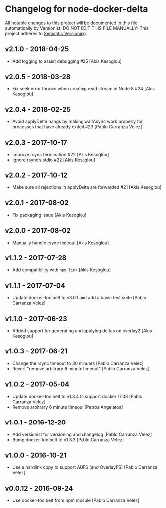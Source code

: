 # Changelog for node-docker-delta

All notable changes to this project will be documented in this file
automatically by Versionist. DO NOT EDIT THIS FILE MANUALLY!
This project adheres to [Semantic Versioning](http://semver.org/).

## v2.1.0 - 2018-04-25

* Add logging to assist debugging #25 [Akis Kesoglou]

## v2.0.5 - 2018-03-28

* Fix seek error thrown when creating read stream in Node 8 #24 [Akis Kesoglou]

## v2.0.4 - 2018-02-25

* Avoid applyDelta hangs by making waitAsync work properly for processes that have already exited #23 [Pablo Carranza Velez]

## v2.0.3 - 2017-10-17

* Improve rsync termination #22 [Akis Kesoglou]
* Ignore rsync’s stdio #22 [Akis Kesoglou]

## v2.0.2 - 2017-10-12

* Make sure all rejections in applyDelta are forwarded #21 [Akis Kesoglou]

## v2.0.1 - 2017-08-02

* Fix packaging issue [Akis Kesoglou]

## v2.0.0 - 2017-08-02

* Manually handle rsync timeout [Akis Kesoglou]

## v1.1.2 - 2017-07-28

* Add compatibility with `npm link` [Akis Kesoglou]

## v1.1.1 - 2017-07-04

* Update docker-toolbelt to v3.0.1 and add a basic test suite [Pablo Carranza Velez]

## v1.1.0 - 2017-06-23

* Added support for generating and applying deltas on overlay2 [Akis Kesoglou]

## v1.0.3 - 2017-06-21

* Change the rsync timeout to 30 minutes [Pablo Carranza Velez]
* Revert "remove arbitrary 6 minute timeout" [Pablo Carranza Velez]

## v1.0.2 - 2017-05-04

* Update docker-toolbelt to v1.3.4 to support docker 17.03 [Pablo Carranza Velez]
* Remove arbitrary 6 minute timeout [Petros Angelatos]

## v1.0.1 - 2016-12-20

* Add versionist for versioning and changelog [Pablo Carranza Velez]
* Bump docker-toolbelt to v1.3.3 [Pablo Carranza Velez]

## v1.0.0 - 2016-10-21

* Use a hardlink copy to support AUFS (and OverlayFS) [Pablo Carranza Velez]

## v0.0.12 - 2016-09-24

* Use docker-toolbelt from npm module [Pablo Carranza Velez]
